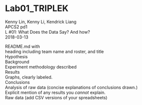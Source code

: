 # Lab01_TRIPLEK
 Kenny Lin, Kenny Li, Kendrick Liang  
 APCS2 pd1   
 L #01: What Does the Data Say? And how?  
 2018-03-13  

README.md with  
heading including team name and roster, and title  
Hypothesis  
Background  
Experiment methodology described  
Results  
Graphs, clearly labeled.  
Conclusions  
Analysis of raw data (concise explanations of conclusions drawn.)  
Explicit mention of any results you *cannot* explain.  
Raw data (add CSV versions of your spreadsheets)  
